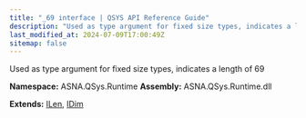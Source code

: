 ```yaml
---
title: "_69 interface | QSYS API Reference Guide"
description: "Used as type argument for fixed size types, indicates a length of 69  "
last_modified_at: 2024-07-09T17:00:49Z
sitemap: false
---
```


Used as type argument for fixed size types, indicates a length of 69 

**Namespace:** ASNA.QSys.Runtime
**Assembly:** ASNA.QSys.Runtime.dll

**Extends:** [ILen](/reference/runtime/qsys-runtime/i-len.html), [IDim](/reference/runtime/qsys-runtime/i-dim.html)
<br>
<br>
